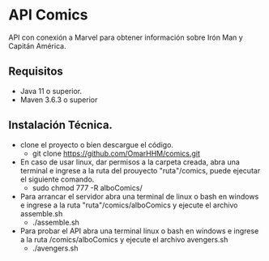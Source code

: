 # API Comics
API con conexión a Marvel para obtener información sobre  Irón Man y Capitán América.


## Requisitos
 - Java 11 o superior.
 - Maven 3.6.3 o superior
## Instalación Técnica.
 
 - clone el proyecto o bien descargue el código.
      - git clone https://github.com/OmarHHM/comics.git
 - En caso de usar linux, dar permisos a la carpeta creada, abra una terminal e ingrese a la ruta del prouyecto "ruta"/comics, puede ejecutar el siguiente comando.
      - sudo chmod 777 -R alboComics/
 - Para arrancar el servidor abra una terminal de linux o bash en windows e ingrese a la ruta "ruta"/comics/alboComics y ejecute el archivo assemble.sh
      - ./assemble.sh      
 - Para probar el API abra una terminal linux o bash en windows e ingrese a la ruta /comics/alboComics y ejecute el archivo avengers.sh
      - ./avengers.sh

